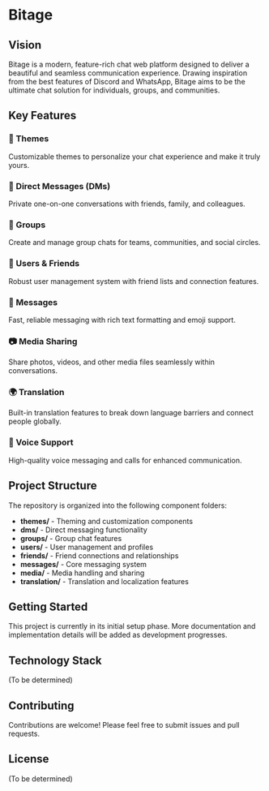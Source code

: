 # Bitage

## Vision

Bitage is a modern, feature-rich chat web platform designed to deliver a beautiful and seamless communication experience. Drawing inspiration from the best features of Discord and WhatsApp, Bitage aims to be the ultimate chat solution for individuals, groups, and communities.

## Key Features

### 🎨 Themes
Customizable themes to personalize your chat experience and make it truly yours.

### 💬 Direct Messages (DMs)
Private one-on-one conversations with friends, family, and colleagues.

### 👥 Groups
Create and manage group chats for teams, communities, and social circles.

### 👤 Users & Friends
Robust user management system with friend lists and connection features.

### 📨 Messages
Fast, reliable messaging with rich text formatting and emoji support.

### 📷 Media Sharing
Share photos, videos, and other media files seamlessly within conversations.

### 🌍 Translation
Built-in translation features to break down language barriers and connect people globally.

### 🎤 Voice Support
High-quality voice messaging and calls for enhanced communication.

## Project Structure

The repository is organized into the following component folders:

- **themes/** - Theming and customization components
- **dms/** - Direct messaging functionality
- **groups/** - Group chat features
- **users/** - User management and profiles
- **friends/** - Friend connections and relationships
- **messages/** - Core messaging system
- **media/** - Media handling and sharing
- **translation/** - Translation and localization features

## Getting Started

This project is currently in its initial setup phase. More documentation and implementation details will be added as development progresses.

## Technology Stack

(To be determined)

## Contributing

Contributions are welcome! Please feel free to submit issues and pull requests.

## License

(To be determined)
